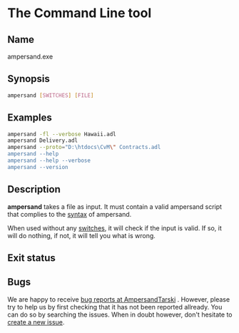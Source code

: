 # The Command Line tool

## Name

ampersand.exe

## Synopsis

```bash
ampersand [SWITCHES] [FILE]
```

## Examples

```bash
ampersand -fl --verbose Hawaii.adl
ampersand Delivery.adl
ampersand --proto="D:\htdocs\CvM\" Contracts.adl
ampersand --help
ampersand --help --verbose
ampersand --version
```

## Description

**ampersand** takes a file as input. It must contain a valid ampersand script that complies to the [syntax](../ampersand-syntax/) of ampersand.

When used without any [switches](switches.md), it will check if the input is valid. If so, it will do nothing, if not, it will tell you what is wrong.

## Exit status

## Bugs

We are happy to receive [bug reports at AmpersandTarski](https://github.com/AmpersandTarski/ampersand/issues) . However, please try to help us by first checking that it has not been reported allready. You can do so by searching the issues. When in doubt however, don't hesitate to [create a new issue](https://github.com/AmpersandTarski/ampersand/issues).

